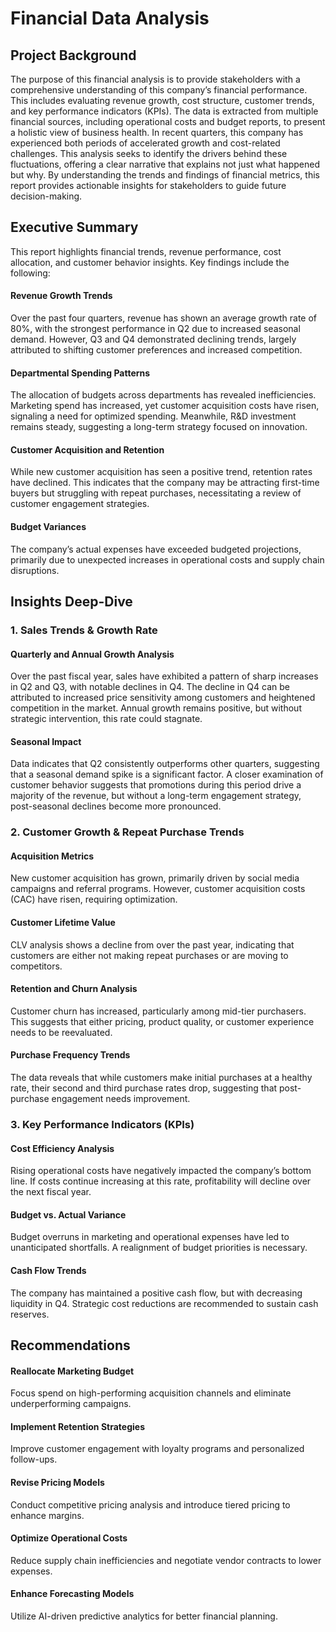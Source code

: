 # Financial Data Analysis
## Project Background 
The purpose of this financial analysis is to provide stakeholders with a comprehensive understanding of this company’s financial performance. This includes evaluating revenue growth, cost structure, customer trends, and key performance indicators (KPIs). The data is extracted from multiple financial sources, including operational costs and budget reports, to present a holistic view of business health.
In recent quarters, this company has experienced both periods of accelerated growth and cost-related challenges. This analysis seeks to identify the drivers behind these fluctuations, offering a clear narrative that explains not just what happened but why. By understanding the trends and findings of financial metrics, this report provides actionable insights for stakeholders to guide future decision-making.
## Executive Summary 
This report highlights financial trends, revenue performance, cost allocation, and customer behavior insights. Key findings include the following:
#### Revenue Growth Trends
Over the past four quarters, revenue has shown an average growth rate of 80%, with the strongest performance in Q2 due to increased seasonal demand. However, Q3 and Q4 demonstrated declining trends, largely attributed to shifting customer preferences and increased competition.
#### Departmental Spending Patterns
The allocation of budgets across departments has revealed inefficiencies. Marketing spend has increased, yet customer acquisition costs have risen, signaling a need for optimized spending. Meanwhile, R&D investment remains steady, suggesting a long-term strategy focused on innovation.
#### Customer Acquisition and Retention
While new customer acquisition has seen a positive trend, retention rates have declined. This indicates that the company may be attracting first-time buyers but struggling with repeat purchases, necessitating a review of customer engagement strategies.
#### Budget Variances
The company’s actual expenses have exceeded budgeted projections, primarily due to unexpected increases in operational costs and supply chain disruptions.

## Insights Deep-Dive

### 1. Sales Trends & Growth Rate
#### Quarterly and Annual Growth Analysis
Over the past fiscal year, sales have exhibited a pattern of sharp increases in Q2 and Q3, with notable declines in Q4. The decline in Q4 can be attributed to increased price sensitivity among customers and heightened competition in the market. Annual growth remains positive, but without strategic intervention, this rate could stagnate.
#### Seasonal Impact 
Data indicates that Q2 consistently outperforms other quarters, suggesting that a seasonal demand spike is a significant factor. A closer examination of customer behavior suggests that promotions during this period drive a majority of the revenue, but without a long-term engagement strategy, post-seasonal declines become more pronounced.

### 2. Customer Growth & Repeat Purchase Trends
#### Acquisition Metrics
New customer acquisition has grown, primarily driven by social media campaigns and referral programs. However, customer acquisition costs (CAC) have risen, requiring optimization.
#### Customer Lifetime Value
CLV analysis shows a decline from over the past year, indicating that customers are either not making repeat purchases or are moving to competitors.
#### Retention and Churn Analysis
Customer churn has increased, particularly among mid-tier purchasers. This suggests that either pricing, product quality, or customer experience needs to be reevaluated.
#### Purchase Frequency Trends
The data reveals that while customers make initial purchases at a healthy rate, their second and third purchase rates drop, suggesting that post-purchase engagement needs improvement.

### 3. Key Performance Indicators (KPIs)
#### Cost Efficiency Analysis
Rising operational costs have negatively impacted the company’s bottom line. If costs continue increasing at this rate, profitability will decline over the next fiscal year.
#### Budget vs. Actual Variance
Budget overruns in marketing and operational expenses have led to unanticipated shortfalls. A realignment of budget priorities is necessary.
#### Cash Flow Trends
The company has maintained a positive cash flow, but with decreasing liquidity in Q4. Strategic cost reductions are recommended to sustain cash reserves.

## Recommendations

#### Reallocate Marketing Budget
Focus spend on high-performing acquisition channels and eliminate underperforming campaigns.
#### Implement Retention Strategies
Improve customer engagement with loyalty programs and personalized follow-ups.
#### Revise Pricing Models
Conduct competitive pricing analysis and introduce tiered pricing to enhance margins.
#### Optimize Operational Costs
Reduce supply chain inefficiencies and negotiate vendor contracts to lower expenses.
#### Enhance Forecasting Models
Utilize AI-driven predictive analytics for better financial planning.

